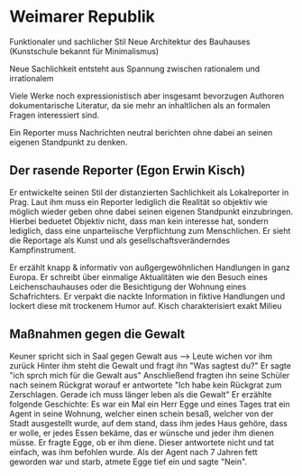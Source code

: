 # Weimarer Republik
Funktionaler und sachlicher Stil
Neue Architektur des Bauhauses (Kunstschule bekannt für Minimalismus)

Neue Sachlichkeit entsteht aus Spannung zwischen rationalem und irrationalem

Viele Werke noch expressionistisch aber insgesamt bevorzugen Authoren dokumentarische Literatur, da sie mehr an inhaltlichen als an formalen Fragen interessiert sind.

Ein Reporter muss Nachrichten neutral berichten ohne dabei an seinen eigenen Standpunkt zu denken.

## Der rasende Reporter (Egon Erwin Kisch)
Er entwickelte seinen Stil der distanzierten Sachlichkeit als Lokalreporter in Prag.
Laut ihm muss ein Reporter lediglich die Realität so objektiv wie möglich wieder geben ohne dabei seinen eigenen Standpunkt einzubringen. Hierbei beduetet Objektiv nicht, dass man kein interesse hat, sondern lediglich, dass eine unparteiische Verpflichtung zum Menschlichen. Er sieht die Reportage als Kunst und als gesellschaftsveränderndes Kampfinstrument.

Er erzählt knapp & informativ von außgergewöhnlichen Handlungen in ganz Europa. Er schreibt über einmalige Aktualitäten wie den Besuch eines Leichenschauhauses oder die Besichtigung der Wohnung eines Schafrichters. Er verpakt die nackte Information in fiktive Handlungen und lockert diese mit trockenem Humor auf.
Kisch charakterisiert exakt Milieu

## Maßnahmen gegen die Gewalt
Keuner spricht sich in Saal gegen Gewalt aus --> Leute wichen vor ihm zurück
Hinter ihm steht die Gewalt und fragt ihn "Was sagtest du?"
Er sagte "ich sprch mich für die Gewalt aus"
Anschließend fragten ihn seine Schüler nach seinem Rückgrat worauf er antwortete "Ich habe kein Rückgrat zum Zerschlagen. Gerade ich muss länger leben als die Gewalt"
Er erzählte folgende Geschichte:
Es war ein Mal ein Herr Egge und eines Tages trat ein Agent in seine Wohnung, welcher einen schein besaß, welcher von der Stadt ausgestellt wurde, auf dem stand, dass ihm jedes Haus gehöre, dass er wolle, er jedes Essen bekäme, das er wünsche und jeder ihm dienen müsse.
Er fragte Egge, ob er ihm diene. Dieser antwortete nicht und tat einfach, was ihm befohlen wurde. Als der Agent nach 7 Jahren fett geworden war und starb, atmete Egge tief ein und sagte "Nein".
